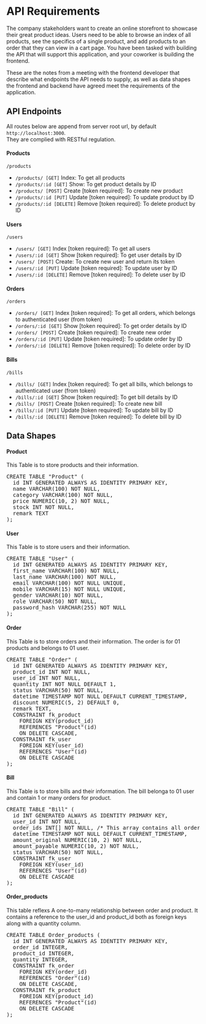 # API Requirements

The company stakeholders want to create an online storefront to showcase their great product ideas. Users need to be able to browse an index of all products, see the specifics of a single product, and add products to an order that they can view in a cart page. You have been tasked with building the API that will support this application, and your coworker is building the frontend.

These are the notes from a meeting with the frontend developer that describe what endpoints the API needs to supply, as well as data shapes the frontend and backend have agreed meet the requirements of the application.

## API Endpoints
All routes below are append from server root url, by default `http://localhost:3000`.\
They are complied with RESTful regulation.

#### Products
`/products`

- `/products/ [GET]` Index: To get all products 
- `/products/:id [GET]` Show: To get product details by ID
- `/products/ [POST]` Create [token required]: To create new product
- `/products/:id [PUT]` Update [token required]: To update product by ID
- `/products/:id [DELETE]` Remove [token required]: To delete product by ID

#### Users
`/users`

- `/users/ [GET]` Index [token required]: To get all users 
- `/users/:id [GET]` Show [token required]: To get user details by ID
- `/users/ [POST]` Create: To create new user and return its token
- `/users/:id [PUT]` Update [token required]: To update user by ID
- `/users/:id [DELETE]` Remove [token required]: To delete user by ID

#### Orders
`/orders`

- `/orders/ [GET]` Index [token required]: To get all orders, which belongs to authenticated user (from token) 
- `/orders/:id [GET]` Show [token required]: To get order details by ID
- `/orders/ [POST]` Create [token required]: To create new order
- `/orders/:id [PUT]` Update [token required]: To update order by ID
- `/orders/:id [DELETE]` Remove [token required]: To delete order by ID

#### Bills
`/bills`

- `/bills/ [GET]` Index [token required]: To get all bills, which belongs to authenticated user (from token) 
- `/bills/:id [GET]` Show [token required]: To get bill details by ID
- `/bills/ [POST]` Create [token required]: To create new bill
- `/bills/:id [PUT]` Update [token required]: To update bill by ID
- `/bills/:id [DELETE]` Remove [token required]: To delete bill by ID


## Data Shapes

#### Product
This Table is to store products and their information.

<pre>
CREATE TABLE "Product" (
  id INT GENERATED ALWAYS AS IDENTITY PRIMARY KEY,
  name VARCHAR(100) NOT NULL,
  category VARCHAR(100) NOT NULL,
  price NUMERIC(10, 2) NOT NULL,
  stock INT NOT NULL,
  remark TEXT
);
</pre>


#### User
This Table is to store users and their information.

<pre>
CREATE TABLE "User" (
  id INT GENERATED ALWAYS AS IDENTITY PRIMARY KEY,
  first_name VARCHAR(100) NOT NULL,
  last_name VARCHAR(100) NOT NULL,
  email VARCHAR(100) NOT NULL UNIQUE,
  mobile VARCHAR(15) NOT NULL UNIQUE,
  gender VARCHAR(10) NOT NULL,
  role VARCHAR(50) NOT NULL,
  password_hash VARCHAR(255) NOT NULL
);
</pre>

#### Order
This Table is to store orders and their information. The order is for 01 products and belongs to 01 user.

<pre>
CREATE TABLE "Order" (
  id INT GENERATED ALWAYS AS IDENTITY PRIMARY KEY,
  product_id INT NOT NULL,
  user_id INT NOT NULL,
  quantity INT NOT NULL DEFAULT 1,
  status VARCHAR(50) NOT NULL,
  datetime TIMESTAMP NOT NULL DEFAULT CURRENT_TIMESTAMP,
  discount NUMERIC(5, 2) DEFAULT 0,
  remark TEXT,
  CONSTRAINT fk_product
    FOREIGN KEY(product_id) 
    REFERENCES "Product"(id)
    ON DELETE CASCADE,
  CONSTRAINT fk_user
    FOREIGN KEY(user_id) 
    REFERENCES "User"(id)
    ON DELETE CASCADE
);
</pre>

#### Bill
This Table is to store bills and their information. The bill belonga to 01 user and contain 1 or many orders for product.

<pre>
CREATE TABLE "Bill" (
  id INT GENERATED ALWAYS AS IDENTITY PRIMARY KEY,
  user_id INT NOT NULL,
  order_ids INT[] NOT NULL, /* This array contains all order_id in the bill (1 bill to many order relationship ) */
  datetime TIMESTAMP NOT NULL DEFAULT CURRENT_TIMESTAMP,
  amount_original NUMERIC(10, 2) NOT NULL,
  amount_payable NUMERIC(10, 2) NOT NULL,
  status VARCHAR(50) NOT NULL,
  CONSTRAINT fk_user
    FOREIGN KEY(user_id) 
    REFERENCES "User"(id)
    ON DELETE CASCADE
);
</pre>

#### Order_products
This table reflexs A one-to-many relationship between order and product. It contains a reference to the user_id and product_id both as foreign keys along with a quantity column.

<pre>
CREATE TABLE Order_products (
  id INT GENERATED ALWAYS AS IDENTITY PRIMARY KEY,
  order_id INTEGER, 
  product_id INTEGER, 
  quantity INTEGER,
  CONSTRAINT fk_order
    FOREIGN KEY(order_id) 
    REFERENCES "Order"(id)
    ON DELETE CASCADE,
  CONSTRAINT fk_product
    FOREIGN KEY(product_id) 
    REFERENCES "Product"(id)
    ON DELETE CASCADE
);
</pre>
